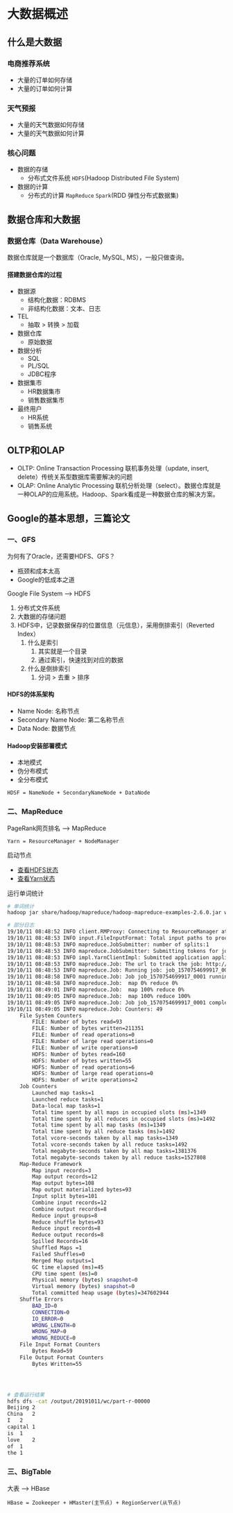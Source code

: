 # 大数据概述

## 什么是大数据

### 电商推荐系统

* 大量的订单如何存储
* 大量的订单如何计算

### 天气预报

* 大量的天气数据如何存储
* 大量的天气数据如何计算

### 核心问题

* 数据的存储
  * 分布式文件系统 `HDFS`(Hadoop Distributed File System)
* 数据的计算
  * 分布式的计算 `MapReduce` `Spark`(RDD 弹性分布式数据集)

## 数据仓库和大数据

<!--more-->

### 数据仓库（Data Warehouse）

数据仓库就是一个数据库（Oracle, MySQL, MS），一般只做查询。

#### 搭建数据仓库的过程

* 数据源
  * 结构化数据：RDBMS
  * 非结构化数据：文本、日志
* TEL
  * 抽取 > 转换 > 加载
* 数据仓库
  * 原始数据
* 数据分析
  * SQL
  * PL/SQL
  * JDBC程序
* 数据集市
  * HR数据集市
  * 销售数据集市
* 最终用户
  * HR系统
  * 销售系统

## OLTP和OLAP

* OLTP: Online Transaction Processing 联机事务处理（update, insert, delete）传统关系型数据库需要解决的问题
* OLAP: Online Analytic Processing 联机分析处理（select）。数据仓库就是一种OLAP的应用系统。Hadoop、Spark看成是一种数据仓库的解决方案。

## Google的基本思想，三篇论文

###  一、GFS

为何有了Oracle，还需要HDFS、GFS？

- 瓶颈和成本太高
- Google的低成本之道

Google File System  --> HDFS

1. 分布式文件系统
2. 大数据的存储问题
3. HDFS中，记录数据保存的位置信息（元信息），采用倒排索引（Reverted Index）
   1. 什么是索引
      1. 其实就是一个目录
      2. 通过索引，快速找到对应的数据
   2. 什么是倒排索引
      1. 分词 > 去重 > 排序

#### HDFS的体系架构

* Name Node: 名称节点
* Secondary Name Node: 第二名称节点
* Data Node: 数据节点

#### Hadoop安装部署模式

* 本地模式
* 伪分布模式
* 全分布模式

`HDSF = NameNode + SecondaryNameNode + DataNode`


### 二、MapReduce

PageRank网页排名  --> MapReduce

`Yarn = ResourceManager + NodeManager`

启动节点

* [查看HDFS状态](http://127.0.0.1:50070)
* [查看Yarn状态](http://127.0.0.1:8088)

运行单词统计

```bash
# 单词统计
hadoop jar share/hadoop/mapreduce/hadoop-mapreduce-examples-2.6.0.jar wordcount /input/data.txt /output/20191011/wc

# 部分日志
19/10/11 08:48:52 INFO client.RMProxy: Connecting to ResourceManager at /0.0.0.0:8032
19/10/11 08:48:53 INFO input.FileInputFormat: Total input paths to process : 1
19/10/11 08:48:53 INFO mapreduce.JobSubmitter: number of splits:1
19/10/11 08:48:53 INFO mapreduce.JobSubmitter: Submitting tokens for job: job_1570754699917_0001
19/10/11 08:48:53 INFO impl.YarnClientImpl: Submitted application application_1570754699917_0001
19/10/11 08:48:53 INFO mapreduce.Job: The url to track the job: http://127.0.0.1:8088/proxy/application_1570754699917_0001/
19/10/11 08:48:53 INFO mapreduce.Job: Running job: job_1570754699917_0001
19/10/11 08:48:58 INFO mapreduce.Job: Job job_1570754699917_0001 running in uber mode : false
19/10/11 08:48:58 INFO mapreduce.Job:  map 0% reduce 0%
19/10/11 08:49:01 INFO mapreduce.Job:  map 100% reduce 0%
19/10/11 08:49:05 INFO mapreduce.Job:  map 100% reduce 100%
19/10/11 08:49:05 INFO mapreduce.Job: Job job_1570754699917_0001 completed successfully
19/10/11 08:49:05 INFO mapreduce.Job: Counters: 49
	File System Counters
		FILE: Number of bytes read=93
		FILE: Number of bytes written=211351
		FILE: Number of read operations=0
		FILE: Number of large read operations=0
		FILE: Number of write operations=0
		HDFS: Number of bytes read=160
		HDFS: Number of bytes written=55
		HDFS: Number of read operations=6
		HDFS: Number of large read operations=0
		HDFS: Number of write operations=2
	Job Counters 
		Launched map tasks=1
		Launched reduce tasks=1
		Data-local map tasks=1
		Total time spent by all maps in occupied slots (ms)=1349
		Total time spent by all reduces in occupied slots (ms)=1492
		Total time spent by all map tasks (ms)=1349
		Total time spent by all reduce tasks (ms)=1492
		Total vcore-seconds taken by all map tasks=1349
		Total vcore-seconds taken by all reduce tasks=1492
		Total megabyte-seconds taken by all map tasks=1381376
		Total megabyte-seconds taken by all reduce tasks=1527808
	Map-Reduce Framework
		Map input records=3
		Map output records=12
		Map output bytes=108
		Map output materialized bytes=93
		Input split bytes=101
		Combine input records=12
		Combine output records=8
		Reduce input groups=8
		Reduce shuffle bytes=93
		Reduce input records=8
		Reduce output records=8
		Spilled Records=16
		Shuffled Maps =1
		Failed Shuffles=0
		Merged Map outputs=1
		GC time elapsed (ms)=45
		CPU time spent (ms)=0
		Physical memory (bytes) snapshot=0
		Virtual memory (bytes) snapshot=0
		Total committed heap usage (bytes)=347602944
	Shuffle Errors
		BAD_ID=0
		CONNECTION=0
		IO_ERROR=0
		WRONG_LENGTH=0
		WRONG_MAP=0
		WRONG_REDUCE=0
	File Input Format Counters 
		Bytes Read=59
	File Output Format Counters 
		Bytes Written=55




# 查看运行结果
hdfs dfs -cat /output/20191011/wc/part-r-00000
Beijing	2
China	2
I	2
capital	1
is	1
love	2
of	1
the	1

```

### 三、BigTable

大表 --> HBase

`HBase = Zookeeper + HMaster(主节点) + RegionServer(从节点)`

